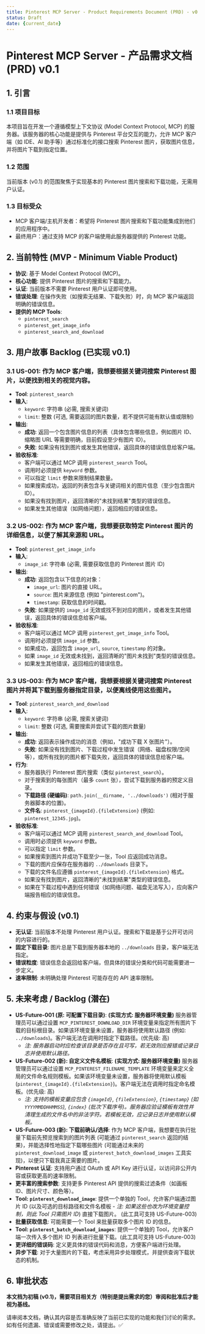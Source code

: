 ```yaml
---
title: Pinterest MCP Server - Product Requirements Document (PRD) - v0.1
status: Draft
date: {current_date}
---
```


# Pinterest MCP Server - 产品需求文档 (PRD) v0.1

## 1. 引言

### 1.1 项目目标
本项目旨在开发一个遵循模型上下文协议 (Model Context Protocol, MCP) 的服务器。该服务器的核心功能是提供与 Pinterest 平台交互的能力，允许 MCP 客户端（如 IDE、AI 助手等）通过标准化的接口搜索 Pinterest 图片，获取图片信息，并将图片下载到指定位置。

### 1.2 范围
当前版本 (v0.1) 的范围聚焦于实现基本的 Pinterest 图片搜索和下载功能，无需用户认证。

### 1.3 目标受众
*   MCP 客户端/主机开发者：希望将 Pinterest 图片搜索和下载功能集成到他们的应用程序中。
*   最终用户：通过支持 MCP 的客户端使用此服务器提供的 Pinterest 功能。

## 2. 当前特性 (MVP - Minimum Viable Product)

*   **协议**: 基于 Model Context Protocol (MCP)。
*   **核心功能**: 提供 Pinterest 图片的搜索和下载能力。
*   **认证**: 当前版本不需要 Pinterest 用户认证即可使用。
*   **错误处理**: 在操作失败（如搜索无结果、下载失败）时，向 MCP 客户端返回明确的错误信息。
*   **提供的 MCP Tools**:
    *   `pinterest_search`
    *   `pinterest_get_image_info`
    *   `pinterest_search_and_download`

## 3. 用户故事 Backlog (已实现 v0.1)

### 3.1 US-001: 作为 MCP 客户端，我想要根据关键词搜索 Pinterest 图片，以便找到相关的视觉内容。
*   **Tool**: `pinterest_search`
*   **输入**:
    *   `keyword`: 字符串 (必需, 搜索关键词)
    *   `limit`: 整数 (可选, 需要返回的图片数量，若不提供可能有默认值或限制)
*   **输出**:
    *   **成功**: 返回一个包含图片信息的列表（具体包含哪些信息，例如图片 ID、缩略图 URL 等需要明确，目前假设至少有图片 ID）。
    *   **失败**: 如果没有找到图片或发生其他错误，返回具体的错误信息给客户端。
*   **验收标准**:
    *   客户端可以通过 MCP 调用 `pinterest_search` Tool。
    *   调用时必须提供 `keyword` 参数。
    *   可以指定 `limit` 参数来限制结果数量。
    *   如果搜索成功，返回的列表包含与关键词相关的图片信息（至少包含图片 ID）。
    *   如果没有找到图片，返回清晰的"未找到结果"类型的错误信息。
    *   如果发生其他错误（如网络问题），返回相应的错误信息。

### 3.2 US-002: 作为 MCP 客户端，我想要获取特定 Pinterest 图片的详细信息，以便了解其来源和 URL。
*   **Tool**: `pinterest_get_image_info`
*   **输入**:
    *   `image_id`: 字符串 (必需, 需要获取信息的 Pinterest 图片 ID)
*   **输出**:
    *   **成功**: 返回包含以下信息的对象：
        *   `image_url`: 图片的直接 URL。
        *   `source`: 图片来源信息 (例如 "pinterest.com")。
        *   `timestamp`: 获取信息的时间戳。
    *   **失败**: 如果提供的 `image_id` 无效或找不到对应的图片，或者发生其他错误，返回具体的错误信息给客户端。
*   **验收标准**:
    *   客户端可以通过 MCP 调用 `pinterest_get_image_info` Tool。
    *   调用时必须提供 `image_id` 参数。
    *   如果成功，返回包含 `image_url`, `source`, `timestamp` 的对象。
    *   如果 `image_id` 无效或未找到，返回清晰的"图片未找到"类型的错误信息。
    *   如果发生其他错误，返回相应的错误信息。

### 3.3 US-003: 作为 MCP 客户端，我想要根据关键词搜索 Pinterest 图片并将其下载到服务器指定目录，以便离线使用这些图片。
*   **Tool**: `pinterest_search_and_download`
*   **输入**:
    *   `keyword`: 字符串 (必需, 搜索关键词)
    *   `limit`: 整数 (可选, 需要搜索并尝试下载的图片数量)
*   **输出**:
    *   **成功**: 返回表示操作成功的消息（例如，"成功下载 X 张图片"）。
    *   **失败**: 如果没有找到图片、下载过程中发生错误（网络、磁盘权限/空间等），或所有找到的图片都下载失败，返回具体的错误信息给客户端。
*   **行为**:
    *   服务器执行 Pinterest 图片搜索（类似 `pinterest_search`）。
    *   对于搜索到的每张图片（最多 `count` 张），尝试下载到服务器的预定义目录。
    *   **下载路径 (硬编码)**: `path.join(__dirname, '../downloads')` (相对于服务器脚本的位置)。
    *   **文件名**: `pinterest_{imageId}.{fileExtension}` (例如: `pinterest_12345.jpg`)。
*   **验收标准**:
    *   客户端可以通过 MCP 调用 `pinterest_search_and_download` Tool。
    *   调用时必须提供 `keyword` 参数。
    *   可以指定 `limit` 参数。
    *   如果搜索到图片并成功下载至少一张，Tool 应返回成功消息。
    *   下载的图片应保存在服务器的 `../downloads` 目录下。
    *   下载的文件名应遵循 `pinterest_{imageId}.{fileExtension}` 格式。
    *   如果没有找到图片，返回清晰的"未找到结果"类型的错误信息。
    *   如果在下载过程中遇到任何错误（如网络问题、磁盘无法写入），应向客户端报告相应的错误信息。

## 4. 约束与假设 (v0.1)

*   **无认证**: 当前版本不处理 Pinterest 用户认证。搜索和下载是基于公开可访问的内容进行的。
*   **固定下载目录**: 图片总是下载到服务器本地的 `../downloads` 目录，客户端无法指定。
*   **错误粒度**: 错误信息会返回给客户端，但具体的错误分类和代码可能需要进一步定义。
*   **速率限制**: 未明确处理 Pinterest 可能存在的 API 速率限制。

## 5. 未来考虑 / Backlog (潜在)

*   **US-Future-001 (原: 可配置下载目录)**: **(实现方式: 服务器环境变量)** 服务器管理员可以通过设置 `MCP_PINTEREST_DOWNLOAD_DIR` 环境变量来指定所有图片下载的目标根目录。如果该环境变量未设置，服务器将使用默认路径 (例如: `../downloads`)。客户端无法在调用时指定下载路径。(优先级: 高)
    *   *注: 服务器启动时应检查该目录是否存在且可写，若无效则应报错或记录日志并使用默认路径。*
*   **US-Future-002 (新): 自定义文件名模板**: **(实现方式: 服务器环境变量)** 服务器管理员可以通过设置 `MCP_PINTEREST_FILENAME_TEMPLATE` 环境变量来定义全局的文件命名规则模板。如果该环境变量未设置，服务器将使用默认模板 (`pinterest_{imageId}.{fileExtension}`)。客户端无法在调用时指定命名模板。(优先级: 高)
    *   *注: 支持的模板变量应包含 `{imageId}`, `{fileExtension}`, `{timestamp}` (如 `YYYYMMDDHHMMSS`), `{index}` (批次下载序号)。服务器应验证模板有效性并清理生成的文件名中的非法字符。若模板无效，应记录日志并使用默认模板。*
*   **US-Future-003 (新): 下载前确认/选择**: 作为 MCP 客户端，我想要在执行批量下载前先预览搜索到的图片列表 (可能通过 `pinterest_search` 返回的结果)，并能选择性地指定下载哪些图片 (可能通过未来的 `pinterest_download_image` 或 `pinterest_batch_download_images` 工具实现)，以便只下载我真正需要的图片。
*   **Pinterest 认证**: 支持用户通过 OAuth 或 API Key 进行认证，以访问非公开内容或获取更高的速率限制。
*   **更丰富的搜索参数**: 支持更多 Pinterest API 提供的搜索过滤条件（如画板 ID、图片尺寸、颜色等）。
*   **Tool: `pinterest_download_image`**: 提供一个单独的 Tool，允许客户端通过图片 ID (以及可选的目标路径和文件名模板 - *注: 如果这些也改为环境变量控制，则此 Tool 只需图片 ID*) 直接下载图片。 (此工具可支持 US-Future-003)
*   **批量获取信息**: 可能需要一个 Tool 来批量获取多个图片 ID 的信息。
*   **Tool: `pinterest_batch_download_images`**: 提供一个单独的 Tool，允许客户端一次传入多个图片 ID 列表进行批量下载。(此工具可支持 US-Future-003)
*   **更详细的错误码**: 定义更具体的错误代码和消息，方便客户端进行处理。
*   **异步下载**: 对于大量图片的下载，考虑采用异步处理模式，并提供查询下载状态的机制。

## 6. 审批状态

**本文档为初稿 (v0.1)，需要项目相关方（特别是提出需求的您）审阅和批准后才能视为基线。**

请审阅本文档，确认其内容是否准确反映了当前已实现的功能和我们讨论的需求。如有任何遗漏、错误或需要修改之处，请提出。✅ 